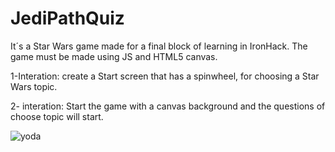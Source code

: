 # JediPathQuiz
It´s a Star Wars game made for a final block of learning in IronHack.
The game must be made using JS and HTML5 canvas.

1-Interation:
create a Start screen that has a spinwheel, for choosing a Star Wars topic.

2- interation:
Start the game with a canvas background and the questions of choose topic will start.

![yoda](https://user-images.githubusercontent.com/15261454/35839564-b2cf1cc0-0ab6-11e8-859e-c65a7138b41c.jpg)



